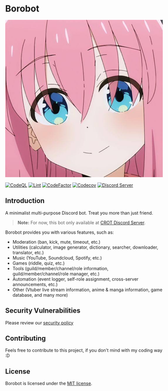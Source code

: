 # Borobot

![Borobot](/src/assets/images/borobot.jpeg)

[![CodeQL](https://github.com/RezkyRizaldi/borobot/actions/workflows/codeql.yml/badge.svg)](https://github.com/RezkyRizaldi/borobot/actions/workflows/codeql.yml)
[![Lint](https://github.com/RezkyRizaldi/borobot/actions/workflows/lint.yml/badge.svg)](https://github.com/RezkyRizaldi/borobot/actions/workflows/lint.yml)
[![CodeFactor](https://www.codefactor.io/repository/github/rezkyrizaldi/borobot/badge)](https://www.codefactor.io/repository/github/rezkyrizaldi/borobot)
[![Codecov](https://codecov.io/gh/RezkyRizaldi/borobot/branch/main/graph/badge.svg?precision=2)](https://codecov.io/gh/RezkyRizaldi/borobot)
[![Discord Server](https://img.shields.io/discord/791708642813411358?color=5865F2&logo=discord&logoColor=white)](https://discord.gg/DT63KwmTKn)

## Introduction

A minimalist multi-purpose Discord bot. Treat you more than just friend.

> **Note:** For now, this bot only available at [CROT Discord Server](https://discord.gg/DT63KwmTKn).

Borobot provides you with various features, such as:

- Moderation (ban, kick, mute, timeout, etc.)
- Utilities (calculator, image generator, dictionary, searcher, downloader, translator, etc.)
- Music (YouTube, Soundcloud, Spotify, etc.)
- Games (riddle, quiz, etc.)
- Tools (guild/member/channel/role information, guild/member/channel/role manager, etc.)
- Automation (event logger, self-role assignment, cross-server announcements, etc.)
- Other (Vtuber live stream information, anime & manga information, game database, and many more)

## Security Vulnerabilities

Please review our [security policy](https://github.com/RezkyRizaldi/borobot/security/policy)

## Contributing

Feels free to contribute to this project, if you don't mind with my coding way :D

## License

Borobot is licensed under the [MIT license](https://github.com/RezkyRizaldi/borobot/blob/main/LICENSE).
